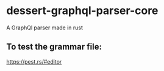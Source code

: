 # dessert-graphql-parser-core
A GraphQl parser made in rust


## To test the grammar file:
https://pest.rs/#editor
